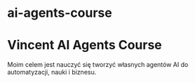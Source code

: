 # ai-agents-course
# Vincent AI Agents Course
Moim celem jest nauczyć się tworzyć własnych agentów AI do automatyzacji, nauki i biznesu.
